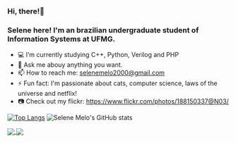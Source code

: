 ### Hi, there!👋 
### Selene here! I'm an brazilian undergraduate student of Information Systems at UFMG. 

- :computer: I’m currently studying C++, Python, Verilog and PHP
- 💬 Ask me abouy anything you want. 
- 📫 How to reach me: selenemelo2000@gmail.com
- ⚡ Fun fact: I'm passionate about cats, computer science, laws of the universe and netflix!
- :camera: Check out my flickr: https://www.flickr.com/photos/188150337@N03/

[![Top Langs](https://github-readme-stats.vercel.app/api/top-langs/?username=SeleneMelo&langs_count=8&theme=cobalt)](https://github.com/SeleneMelo/github-readme-stats)
![Selene Melo's GitHub stats](https://github-readme-stats.vercel.app/api?username=SeleneMelo&show_icons=true&theme=cobalt)

<a href="https://github.com/SeleneMelo/github-readme-stats">
  <img align="center" src="https://github-readme-stats.vercel.app/api/pin/?username=SeleneMelo&repo=SeleneMelo" />
</a>
<a href="https://github.com/SeleneMelo/convoychat">
  <img align="center" src="https://github-readme-stats.vercel.app/api/pin/?username=SeleneMelo&repo=SeleneMelo" />
</a>


